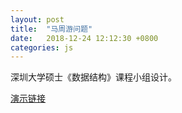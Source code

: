 ```yaml
---
layout: post
title:  "马周游问题"
date:   2018-12-24 12:12:30 +0800
categories: js
---
```

深圳大学硕士《数据结构》课程小组设计。

[演示链接](https://leonzhu211.github.io/knight/knight.html?type=page&op=BlockSingleCycle8x8Anywhere)
